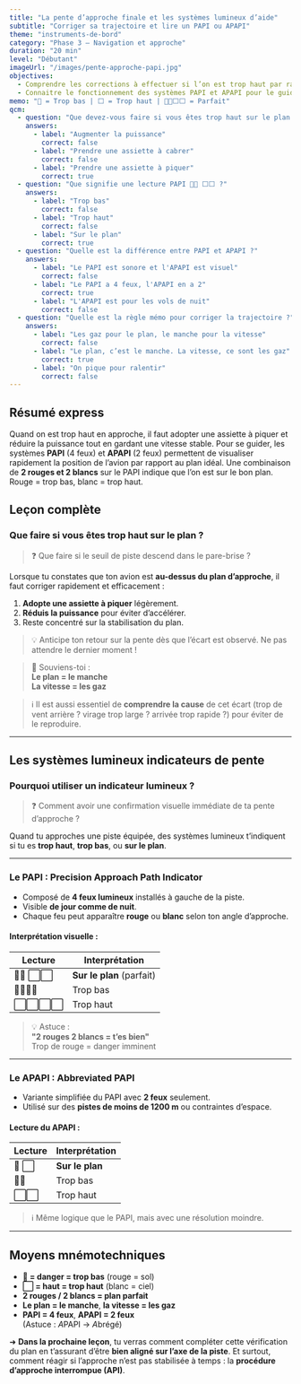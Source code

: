 ```yaml
---
title: "La pente d’approche finale et les systèmes lumineux d’aide"
subtitle: "Corriger sa trajectoire et lire un PAPI ou APAPI"
theme: "instruments-de-bord"
category: "Phase 3 – Navigation et approche"
duration: "20 min"
level: "Débutant"
imageUrl: "/images/pente-approche-papi.jpg"
objectives:
  - Comprendre les corrections à effectuer si l’on est trop haut par rapport à la pente d’approche
  - Connaitre le fonctionnement des systèmes PAPI et APAPI pour le guidage visuel à l’atterrissage
memo: "🔴 = Trop bas | ⬜ = Trop haut | 🔴🔴⬜⬜ = Parfait"
qcm:
  - question: "Que devez-vous faire si vous êtes trop haut sur le plan ?"
    answers:
      - label: "Augmenter la puissance"
        correct: false
      - label: "Prendre une assiette à cabrer"
        correct: false
      - label: "Prendre une assiette à piquer"
        correct: true
  - question: "Que signifie une lecture PAPI 🔴🔴 ⬜⬜ ?"
    answers:
      - label: "Trop bas"
        correct: false
      - label: "Trop haut"
        correct: false
      - label: "Sur le plan"
        correct: true
  - question: "Quelle est la différence entre PAPI et APAPI ?"
    answers:
      - label: "Le PAPI est sonore et l'APAPI est visuel"
        correct: false
      - label: "Le PAPI a 4 feux, l'APAPI en a 2"
        correct: true
      - label: "L'APAPI est pour les vols de nuit"
        correct: false
  - question: "Quelle est la règle mémo pour corriger la trajectoire ?"
    answers:
      - label: "Les gaz pour le plan, le manche pour la vitesse"
        correct: false
      - label: "Le plan, c’est le manche. La vitesse, ce sont les gaz"
        correct: true
      - label: "On pique pour ralentir"
        correct: false
---
```


## Résumé express

Quand on est trop haut en approche, il faut adopter une assiette à piquer et réduire la puissance tout en gardant une vitesse stable. Pour se guider, les systèmes **PAPI** (4 feux) et **APAPI** (2 feux) permettent de visualiser rapidement la position de l’avion par rapport au plan idéal. Une combinaison de **2 rouges et 2 blancs** sur le PAPI indique que l’on est sur le bon plan. Rouge = trop bas, blanc = trop haut.

## Leçon complète

### Que faire si vous êtes trop haut sur le plan ?

> ❓ Que faire si le seuil de piste descend dans le pare-brise ?

Lorsque tu constates que ton avion est **au-dessus du plan d’approche**, il faut corriger rapidement et efficacement :

1. **Adopte une assiette à piquer** légèrement.
2. **Réduis la puissance** pour éviter d’accélérer.
3. Reste concentré sur la stabilisation du plan.

> 💡 Anticipe ton retour sur la pente dès que l’écart est observé. Ne pas attendre le dernier moment !

> 🧠 Souviens-toi :  
> **Le plan = le manche**  
> **La vitesse = les gaz**

> ℹ️ Il est aussi essentiel de **comprendre la cause** de cet écart (trop de vent arrière ? virage trop large ? arrivée trop rapide ?) pour éviter de le reproduire.

---

## Les systèmes lumineux indicateurs de pente

### Pourquoi utiliser un indicateur lumineux ?

> ❓ Comment avoir une confirmation visuelle immédiate de ta pente d’approche ?

Quand tu approches une piste équipée, des systèmes lumineux t’indiquent si tu es **trop haut**, **trop bas**, ou **sur le plan**.

---

### Le PAPI : Precision Approach Path Indicator

- Composé de **4 feux lumineux** installés à gauche de la piste.
- Visible **de jour comme de nuit**.
- Chaque feu peut apparaître **rouge** ou **blanc** selon ton angle d’approche.

#### Interprétation visuelle :

| Lecture   | Interprétation            |
| --------- | ------------------------- |
| 🔴🔴 ⬜⬜ | **Sur le plan** (parfait) |
| 🔴🔴🔴🔴  | Trop bas                  |
| ⬜⬜⬜⬜  | Trop haut                 |

> 💡 Astuce :  
> **"2 rouges 2 blancs = t’es bien"**  
> Trop de rouge = danger imminent

---

### Le APAPI : Abbreviated PAPI

- Variante simplifiée du PAPI avec **2 feux** seulement.
- Utilisé sur des **pistes de moins de 1200 m** ou contraintes d’espace.

#### Lecture du APAPI :

| Lecture | Interprétation  |
| ------- | --------------- |
| 🔴 ⬜   | **Sur le plan** |
| 🔴🔴    | Trop bas        |
| ⬜⬜    | Trop haut       |

> ℹ️ Même logique que le PAPI, mais avec une résolution moindre.

---

## Moyens mnémotechniques

- **🔴 = danger = trop bas** (rouge = sol)
- **⬜ = haut = trop haut** (blanc = ciel)
- **2 rouges / 2 blancs = plan parfait**
- **Le plan = le manche**, **la vitesse = les gaz**
- **PAPI = 4 feux**, **APAPI = 2 feux**  
  (Astuce : *A*PAPI → *A*brégé)

➜ **Dans la prochaine leçon**, tu verras comment compléter cette vérification du plan en t’assurant d’être **bien aligné sur l’axe de la piste**. Et surtout, comment réagir si l’approche n’est pas stabilisée à temps : la **procédure d’approche interrompue (API)**.
